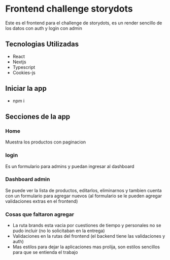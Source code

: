 # Frontend challenge storydots

Este es el frontend para el challenge de storydots, es un render sencillo de los datos con auth y login con admin

## Tecnologias Utilizadas

- React
- Nextjs
- Typescript
- Cookies-js


## Iniciar la app

- npm i

## Secciones de la app

### Home

Muestra los productos con paginacion

### login

Es un formulario para admins y puedan ingresar al dashboard

### Dashboard admin

Se puede ver la lista de productos, editarlos, eliminarnos y tambien cuenta con un formulario para agregar nuevos
(al formulario se le pueden agregar validaciones extras en el frontend)

### Cosas que faltaron agregar

- La ruta brands esta vacia por cuestiones de tiempo y personales no se pudo incluir (no lo solicitaban en la entrega)
- Validaciones en la rutas del frontend (el backend tiene las validaciones y auth)
- Mas estilos para dejar la aplicaciones mas prolija, son estilos sencillos para que se entienda el trabajo
